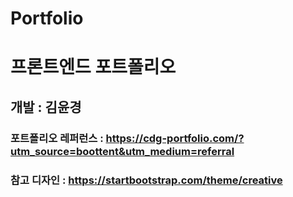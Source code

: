# Portfolio
# 프론트엔드 포트폴리오
## 개발 : 김윤경
### 포트폴리오 레퍼런스 : https://cdg-portfolio.com/?utm_source=boottent&utm_medium=referral
### 참고 디자인 : https://startbootstrap.com/theme/creative

